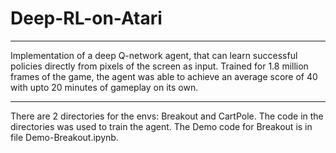 # Deep-RL-on-Atari
--------
Implementation of a deep Q-network agent, that can learn successful policies directly from pixels of the screen as input.
Trained for 1.8 million frames of the game, the agent was able to achieve an average score of 40 with upto 20 minutes of gameplay on its own.

--------
There are 2 directories for the envs: Breakout and CartPole.
The code in the directories was used to train the agent.
The Demo code for Breakout is in file Demo-Breakout.ipynb.
